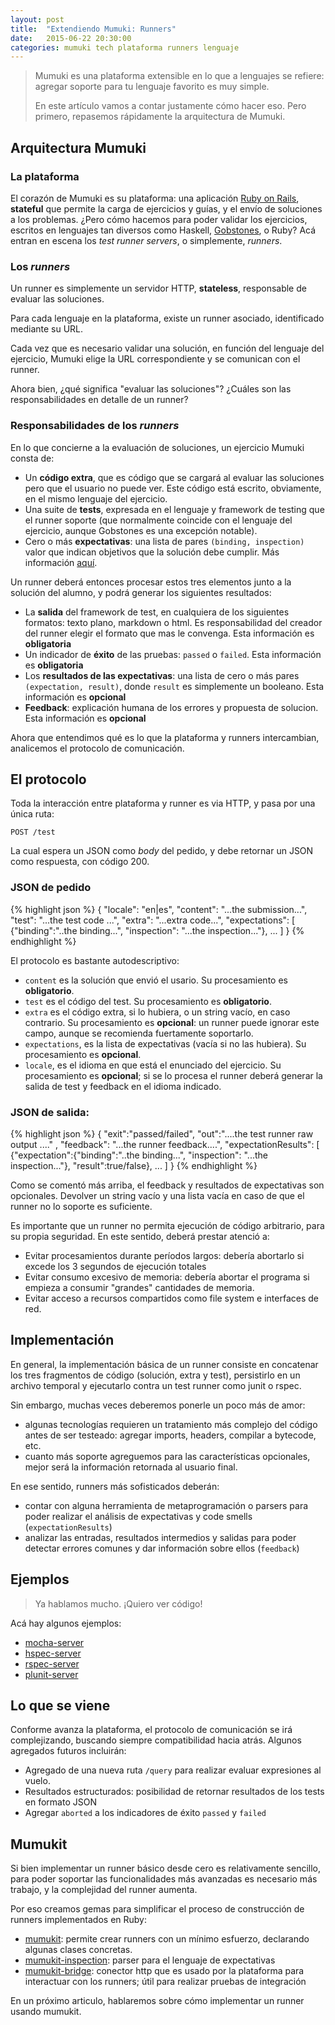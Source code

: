 ```yaml
---
layout: post
title:  "Extendiendo Mumuki: Runners"
date:   2015-06-22 20:30:00
categories: mumuki tech plataforma runners lenguaje
---
```


> Mumuki es una plataforma extensible en lo que a lenguajes se refiere: agregar soporte para tu lenguaje favorito es muy simple.
>
> En este artículo vamos a contar justamente cómo hacer eso. Pero primero, repasemos rápidamente la arquitectura de Mumuki.


## Arquitectura Mumuki

### La plataforma

El corazón de Mumuki es su plataforma: una aplicación [Ruby on Rails](http://rubyonrails.org/), **stateful** que permite la carga de ejercicios y guías, y el envío de soluciones a los problemas. ¿Pero cómo hacemos para poder validar los ejercicios, escritos en lenguajes tan diversos como Haskell, [Gobstones](http://www.gobstones.org/), o Ruby? Acá entran en escena los _test runner servers_, o simplemente, _runners_.

### Los _runners_

Un runner es simplemente un servidor HTTP, **stateless**, responsable de evaluar las soluciones.

Para cada lenguaje en la plataforma, existe un runner asociado, identificado mediante su URL.

Cada vez que es necesario validar una solución, en función del lenguaje del ejercicio, Mumuki elige la URL correspondiente y se comunican con el runner.

Ahora bien, ¿qué significa "evaluar las soluciones"? ¿Cuáles son las responsabilidades en detalle de un runner?

### Responsabilidades de los _runners_

En lo que concierne a la evaluación de soluciones, un ejercicio Mumuki consta de:

  * Un **código extra**, que es código que se cargará al evaluar las soluciones pero que el usuario no puede ver. Este código está escrito, obviamente, en el mismo lenguaje del ejercicio.
  * Una suite de **tests**, expresada en el lenguaje y framework de testing que el runner soporte (que normalmente coincide con el lenguaje del ejercicio, aunque Gobstones es una excepción notable).
  * Cero o más **expectativas**: una lista de pares `(binding, inspection)` valor que indican objetivos que la solución debe cumplir. Más información [aquí](http://mumuki.org/expectativas/plataform/2015/06/16/el-lenguaje-de-expectativas.html).

Un runner deberá entonces procesar estos tres elementos junto a la solución del alumno, y podrá generar los siguientes resultados:

  * La **salida** del framework de test, en cualquiera de los siguientes formatos: texto plano, markdown o html. Es responsabilidad del creador del runner elegir el formato que mas le convenga. Esta información es **obligatoria**
  * Un indicador de **éxito** de las pruebas: `passed` o `failed`. Esta información es **obligatoria**
  * Los **resultados de las expectativas**: una lista de cero o más pares `(expectation, result)`, donde `result` es simplemente un booleano. Esta información es **opcional**
  * **Feedback**: explicación humana de los errores y propuesta de solucion. Esta información es **opcional**

Ahora que entendimos qué es lo que la plataforma y runners intercambian, analicemos el protocolo de comunicación.

## El protocolo

Toda la interacción entre plataforma y runner es via HTTP, y pasa por una única ruta:

```
POST /test
```

La cual espera un JSON como _body_ del pedido, y debe retornar un JSON como respuesta, con código 200.

### JSON de pedido

{% highlight json %}
{
 "locale": "en|es",
 "content": "...the submission...",
 "test": "...the test code ...",
 "extra": "...extra code...",
 "expectations": [
    {"binding":"..the binding...", "inspection": "...the inspection..."},
    ...
 ]
}
{% endhighlight %}

El protocolo es bastante autodescriptivo:

* `content` es la solución que envió el usario. Su procesamiento es **obligatorio**.
* `test` es el código del test. Su procesamiento es **obligatorio**.
* `extra` es el código extra, si lo hubiera, o un string vacío, en caso contrario. Su procesamiento es **opcional**: un runner puede ignorar este campo, aunque se recomienda fuertamente soportarlo.
* `expectations`, es la lista de expectativas (vacía si no las hubiera). Su procesamiento es **opcional**.
* `locale`, es el idioma en que está el enunciado del ejercicio. Su procesamiento es **opcional**; si se lo procesa el runner deberá generar la salida de test y feedback en el idioma indicado.

### JSON de salida:

{% highlight json %}
{
  "exit":"passed/failed",
  "out":"....the test runner raw output ...." ,
  "feedback": "...the runner feedback....",
  "expectationResults": [
    {"expectation":{"binding":"..the binding...", "inspection": "...the inspection..."}, "result":true/false},
    ...
  ]
}
{% endhighlight %}

Como se comentó más arriba, el feedback y resultados de expectativas son opcionales. Devolver un string vacío y una lista vacía en caso de que el runner no lo soporte es suficiente.

Es importante que un runner no permita ejecución de código arbitrario, para su propia seguridad. En este sentido, deberá prestar atenció a:

  * Evitar procesamientos durante períodos largos: debería abortarlo si excede los 3 segundos de ejecución totales
  * Evitar consumo excesivo de memoria: debería abortar el programa si empieza a consumir "grandes" cantidades de memoria.
  * Evitar acceso a recursos compartidos como file system e interfaces de red.


## Implementación

En general, la implementación básica de un runner consiste en concatenar los tres fragmentos de código (solución, extra y test), persistirlo en un archivo temporal y ejecutarlo contra un test runner como junit o rspec.

Sin embargo, muchas veces deberemos ponerle un poco más de amor:

 * algunas tecnologías requieren un tratamiento más complejo del código antes de ser testeado: agregar imports, headers, compilar a bytecode, etc.
 * cuanto más soporte agreguemos para las características opcionales, mejor será la información retornada al usuario final.

En ese sentido, runners más sofisticados deberán:

 * contar con alguna herramienta de metaprogramación o parsers para poder realizar el análisis de expectativas y code smells (`expectationResults`)
 * analizar las entradas, resultados intermedios y salidas para poder detectar errores comunes y dar información sobre ellos (`feedback`)

## Ejemplos

> Ya hablamos mucho. ¡Quiero ver código!

Acá hay algunos ejemplos:

 * [mocha-server](https://github.com/mumuki/mumuki-mocha-server)
 * [hspec-server](https://github.com/mumuki/mumuki-hspec-server)
 * [rspec-server](https://github.com/mumuki/mumuki-rspec-server)
 * [plunit-server](https://github.com/mumuki/mumuki-plunit-server)


## Lo que se viene

Conforme avanza la plataforma, el protocolo de comunicación se irá complejizando, buscando siempre compatibilidad hacia atrás. Algunos agregados futuros incluirán:

  * Agregado de una nueva ruta `/query` para realizar evaluar expresiones al vuelo.
  * Resultados estructurados: posibilidad de retornar resultados de los tests en formato JSON
  * Agregar `aborted` a los indicadores de éxito `passed` y `failed`


## Mumukit

Si bien implementar un runner básico desde cero es relativamente sencillo, para poder soportar las funcionalidades más avanzadas es necesario más trabajo, y la complejidad del runner aumenta.

Por eso creamos gemas para simplificar el proceso de construcción de runners implementados en Ruby:

  * [mumukit](https://github.com/mumuki/mumukit): permite crear runners con un mínimo esfuerzo, declarando algunas clases concretas.
  * [mumukit-inspection](https://github.com/mumuki/mumukit-inspection): parser para el lenguaje de expectativas
  * [mumukit-bridge](https://github.com/mumuki/mumukit-bridge): conector http que es usado por la plataforma para interactuar con los runners; útil para realizar pruebas de integración


En un próximo articulo, hablaremos sobre cómo implementar un runner usando mumukit.

